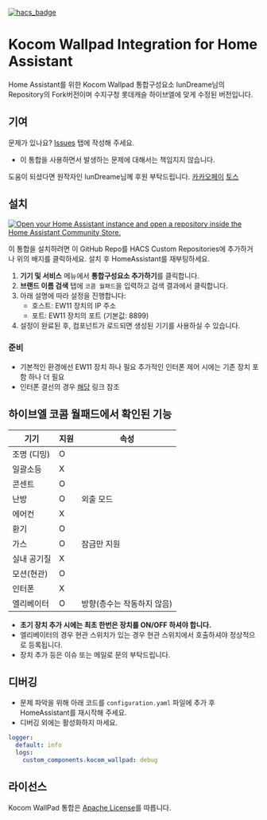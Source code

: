 [![hacs_badge](https://img.shields.io/badge/HACS-Custom-41BDF5.svg?style=for-the-badge)](https://github.com/hacs/integration)

# Kocom Wallpad Integration for Home Assistant
Home Assistant를 위한 Kocom Wallpad 통합구성요소
lunDreame님의 Repository의 Fork버전이며 수지구청 롯데캐슬 하이브엘에 맞게 수정된 버전입니다.

## 기여
문제가 있나요? [Issues](https://github.com/lunDreame/kocom-wallpad/issues) 탭에 작성해 주세요.

- 이 통합을 사용하면서 발생하는 문제에 대해서는 책임지지 않습니다.

도움이 되셨다면 원작자인 lunDreame님께 후원 부탁드립니다. [카카오페이](https://qr.kakaopay.com/FWDWOBBmR) [토스](https://toss.me/lundreamer)

## 설치
[![Open your Home Assistant instance and open a repository inside the Home Assistant Community Store.](https://my.home-assistant.io/badges/hacs_repository.svg)](https://my.home-assistant.io/redirect/hacs_repository/?owner=lunDreame&repository=kocom-wallpad&category=Integration)

이 통합을 설치하려면 이 GitHub Repo를 HACS Custom Repositories에 추가하거나 위의 배지를 클릭하세요. 설치 후 HomeAssistant를 재부팅하세요.

1. **기기 및 서비스** 메뉴에서 **통합구성요소 추가하기**를 클릭합니다.
2. **브랜드 이름 검색** 탭에 `코콤 월패드`을 입력하고 검색 결과에서 클릭합니다.
3. 아래 설명에 따라 설정을 진행합니다:
   - 호스트: EW11 장치의 IP 주소
   - 포트: EW11 장치의 포트 (기본값: 8899)
4. 설정이 완료된 후, 컴포넌트가 로드되면 생성된 기기를 사용하실 수 있습니다.

### 준비
- 기본적인 환경에선 EW11 장치 하나 필요 추가적인 인터폰 제어 시에는 기존 장치 포함 하나 더 필요
- 인터폰 결선의 경우 [해당](https://blog.oriang.net/45) 링크 참조

## 하이브엘 코콤 월패드에서 확인된 기능

| 기기       | 지원  | 속성                           |
|-----------|------|-------------------------------|
| 조명 (디밍) | O    |                               |
| 일괄소등    | X    |                               |
| 콘센트      | O    |                               |
| 난방       | O    | 외출 모드                        |
| 에어컨     | X    |                                |
| 환기       | O    |                                |
| 가스       | O    | 잠금만 지원                       |
| 실내 공기질  | X    |                                |
| 모션(현관)  | O    |                                |
| 인터폰      | X    |                                 |
| 엘리베이터   | O    | 방향(층수는 작동하지 않음)            |

- **초기 장치 추가 시에는 최초 한번은 장치를 ON/OFF 하셔야 합니다.**
- 엘리베이터의 경우 현관 스위치가 있는 경우 현관 스위치에서 호출하셔야 정상적으로 등록됩니다.
- 장치 추가 등은 이슈 또는 메일로 문의 부탁드립니다.

## 디버깅
- 문제 파악을 위해 아래 코드를 `configuration.yaml` 파일에 추가 후 HomeAssistant를 재시작해 주세요.
- 디버깅 외에는 활성화하지 마세요.

```yaml
logger:
  default: info
  logs:
    custom_components.kocom_wallpad: debug
```

## 라이선스
Kocom WallPad 통합은 [Apache License](./LICENSE)를 따릅니다.
